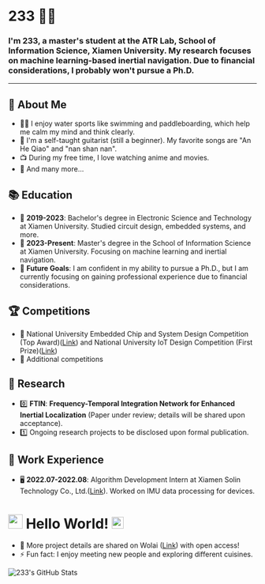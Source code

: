 # 233 👨‍💻
### I'm 233, a master's student at the ATR Lab, School of Information Science, Xiamen University. My research focuses on machine learning-based inertial navigation. Due to financial considerations, I probably won't pursue a Ph.D.

---

## 🧐 About Me
- 🏊‍♀️ I enjoy water sports like swimming and paddleboarding, which help me calm my mind and think clearly.
- 🎸 I'm a self-taught guitarist (still a beginner). My favorite songs are "An He Qiao" and "nan shan nan".
- 📺 During my free time, I love watching anime and movies.
- 👯 And many more...

## 📚 Education
- 📗 **2019-2023**: Bachelor's degree in Electronic Science and Technology at Xiamen University. Studied circuit design, embedded systems, and more.
- 📘 **2023-Present**: Master's degree in the School of Information Science at Xiamen University. Focusing on machine learning and inertial navigation.
- 📙 **Future Goals**: I am confident in my ability to pursue a Ph.D., but I am currently focusing on gaining professional experience due to financial considerations.

## 🏆 Competitions
- 🥇 National University Embedded Chip and System Design Competition (Top Award)([Link](http://www.socchina.net/home?trackType=2)) and National University IoT Design Competition (First Prize)([Link](https://iot.sjtu.edu.cn/Default.aspx))
- 🏅 Additional competitions

## 🔬 Research
- 0️⃣ **FTIN**: **Frequency-Temporal Integration Network for Enhanced Inertial Localization** (Paper under review; details will be shared upon acceptance).
- 1️⃣ Ongoing research projects to be disclosed upon formal publication.

## 💼 Work Experience
- 🖥 **2022.07-2022.08**: Algorithm Development Intern at Xiamen Solin Technology Co., Ltd.([Link](https://www.solex-group.com/)). Worked on IMU data processing for devices.

# <img src="https://github.com/TheDudeThatCode/TheDudeThatCode/blob/master/Assets/Hi.gif" width="29px"> Hello World!&nbsp;<img src="https://github.com/TheDudeThatCode/TheDudeThatCode/blob/master/Assets/Earth.gif" width="24px">

- 💬 More project details are shared on Wolai ([Link](https://www.wolai.com/nQ1geaWohw1TourtRFLABF)) with open access!
- ⚡ Fun fact: I enjoy meeting new people and exploring different cuisines.

![233's GitHub Stats](https://github-readme-stats.vercel.app/api?username=BUG423&show_icons=true)
